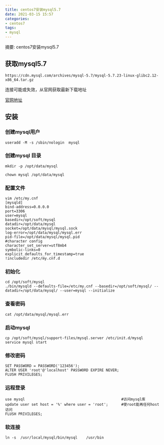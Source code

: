 ```yaml
---
title: centos7安装mysql5.7
date: 2021-03-15 15:57
categories:
- centos7
tags:
- mysql
---
```



摘要: centos7安装mysql5.7
<!-- more -->

## 获取mysql5.7
```
https://cdn.mysql.com/archives/mysql-5.7/mysql-5.7.23-linux-glibc2.12-x86_64.tar.gz
```
连接可能或失效，从官网获取最新下载地址

[官网地址](https://downloads.mysql.com/archives/community/)


## 安装
### 创建mysql用户
```
useradd -M -s /sbin/nologin  mysql
```
### 创建mysql 目录
```
mkdir -p /opt/data/mysql

chown mysql /opt/data/mysql
```

### 配置文件
```
vim /etc/my.cnf
[mysqld]
bind-address=0.0.0.0
port=3306
user=mysql
basedir=/opt/soft/mysql
datadir=/opt/data/mysql
socket=/opt/data/mysql/mysql.sock
log-error=/opt/data/mysql/mysql.err
pid-file=/opt/data/mysql/mysql.pid
#character config
character_set_server=utf8mb4
symbolic-links=0
explicit_defaults_for_timestamp=true
!includedir /etc/my.cnf.d
```


### 初始化
```
cd /opt/soft/mysql
./bin/mysqld --defaults-file=/etc/my.cnf --basedir=/opt/soft/mysql/ --datadir=/opt/data/mysql/ --user=mysql --initialize
```

### 查看密码
```
cat /opt/data/mysql/mysql.err
```

### 启动mysql
```
cp /opt/soft/mysql/support-files/mysql.server /etc/init.d/mysql
service mysql start
```

### 修改密码
```
SET PASSWORD = PASSWORD('123456');
ALTER USER 'root'@'localhost' PASSWORD EXPIRE NEVER;
FLUSH PRIVILEGES; 
```

### 远程登录
```
use mysql                                            #访问mysql库
update user set host = '%' where user = 'root';      #使root能再任何host访问
FLUSH PRIVILEGES;  
```


### 软连接
```
ln -s  /usr/local/mysql/bin/mysql    /usr/bin
```

